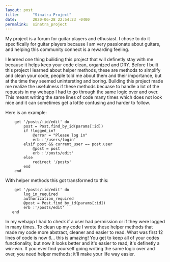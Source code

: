 ```yaml
---
layout: post
title:      "Sinatra Project"
date:       2020-06-28 22:54:23 -0400
permalink:  sinatra_project
---
```


My project is a forum for guitar players and ethusiast. I chose to do it specifically for guitar players because I am very passionate about guitars, and helping this community connect is a rewarding feeling. 

I learned one thing builiding this project that will definetly stay with me because it helps keep your code clean, organized and DRY. Before I built this project I learned about helper methods, these are methods to simplify and clean your code, people told me about them and their importance, but at the time they seemed unintersting and boring. Building this project made me realize the usefulness if these methods becuase to handle a lot of the requests in my webapp I had to go through the same logic over and over. This meant writing the same lines of code many times which does not look nice and it can sometimes get a lottle confusing and harder to follow.

Here is an example:
```
    get '/posts/:id/edit' do
        post = Post.find_by_id(params[:id])
        if !logged_in? 
            @error = "Please log in"
            erb :'/users/login'
        elsif post && current_user == post.user 
            @post = post
            erb :'/posts/edit'
        else
            redirect '/posts'
        end
    end
```

With helper methods this got transformed to this:
```
    get '/posts/:id/edit' do
        log_in_required
        authorization_required
        @post = Post.find_by_id(params[:id])
        erb :'/posts/edit'
   end
```
In my webapp I had to check if a user had permission or if they were logged in many times. To clean up my code I wrote these helper methods that made my code more abstract, cleaner and easier to read. What was first 12 lines of code is now 6... this is amazing! You get to keep all of your codes functionality, but now it looks better and it's easier to read; it's definetly a win-win. If you ever find yourself going writing the same logic over and over, you need helper methods; it'll make your life way easier.


